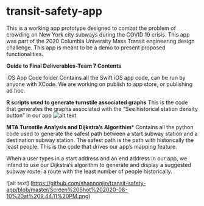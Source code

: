 # transit-safety-app

This is a working app prototype designed to combat the problem of crowding on New York city subways during the COVID 19 crisis. This app was part of the 2020 Columbia University Mass Transit engineering design challenge.
This app is meant to be a demo to present proposed functionalities. 

**Guide to Final Deliverables-Team 7 Contents**

iOS App Code folder
Contains all the Swift iOS app code, can be run by anyone with XCode. We are working on publish to app store, or publishing ad hoc.


**R scripts used to generate turnstile associated graphs**
This is the code that generates the graphs associated with the “See historical station density button” in our app
![alt text](https://github.com/shannonjin/transit-safety-app/blob/master/Screen%20Shot%202020-08-10%20at%209.38.45%20PM.png)

**MTA Turnstile Analysis and Dijkstra’s Algorithim***
Contains all the python code used to generate the safest path between a start subway station and a destination subway station. The safest path is the path with historically the least people. This is the code that drives our app’s mapping feature. 

When a user types in a start address and an end address in our app, we intend to use our Dijkstra’s algorithm to generate and display a suggested subway route: a route with the least number of people historically. 

![alt text] (https://github.com/shannonjin/transit-safety-app/blob/master/Screen%20Shot%202020-08-10%20at%209.44.11%20PM.png)
